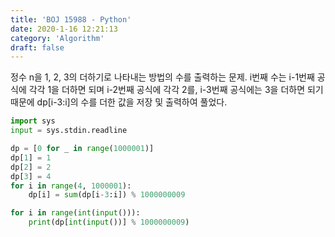 ```yaml
---
title: 'BOJ 15988 - Python'
date: 2020-1-16 12:21:13
category: 'Algorithm'
draft: false
---
```

정수 n을 1, 2, 3의 더하기로 나타내는 방법의 수를 출력하는 문제. i번째 수는 i-1번째 공식에 각각 1을 더하면 되며 i-2번째 공식에 각각 2를, i-3번째 공식에는 3을 더하면 되기 때문에 dp[i-3:i]의 수를 더한 값을 저장 및 출력하여 풀었다.
```python
import sys
input = sys.stdin.readline

dp = [0 for _ in range(1000001)]
dp[1] = 1
dp[2] = 2
dp[3] = 4
for i in range(4, 1000001):
    dp[i] = sum(dp[i-3:i]) % 1000000009

for i in range(int(input())):
    print(dp[int(input())] % 1000000009)

```